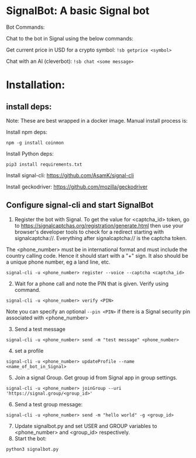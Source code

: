 # SignalBot: A basic Signal bot

Bot Commands:

Chat to the bot in Signal using the below commands:

Get current price in USD for a crypto symbol: `!sb getprice <symbol>`

Chat with an AI (cleverbot): `!sb chat <some message>`

# Installation: 

## install deps:

Note: These are best wrapped in a docker image. Manual install process is:

Install npm deps:
```
npm -g install coinmon
```

Install Python deps:
```
pip3 install requirements.txt
```

Install signal-cli: https://github.com/AsamK/signal-cli

Install geckodriver: https://github.com/mozilla/geckodriver

## Configure signal-cli and start SignalBot

1. Register the bot with Signal. 
To  get  the value for <captcha_id> token, go to https://signalcaptchas.org/registration/generate.html then use your browser's developer tools to check for a redirect starting with signalcaptcha://. Everything after signalcaptcha:// is the captcha token.

The <phone_number> must be in international format and must include the country calling code. Hence it should start with a "+" sign. It also should be a unique phone number, eg a land line, etc.

```
signal-cli -u <phone_number> register --voice --captcha <captcha_id>
```

2. Wait for a phone call and note the PIN that is given. Verify using command.
```
signal-cli -u <phone_number> verify <PIN>
```
Note you can specify an optional `--pin <PIN>` if there is a Signal security pin associated with <phone_number>

3. Send a test message
```
signal-cli -u <phone_number> send -m "test message" <phone_number>
```

4. set a profile
```
signal-cli -u <phone_number> updateProfile --name <name_of_bot_in_Signal>
```

5. Join a signal Group. Get group id from Signal app in group settings.
```
signal-cli -u <phone_number> joinGroup --uri 'https://signal.group/<group_id>'
```
6. Send a test group message:
```
signal-cli -u <phone_number> send -m "hello world" -g <group_id>
```
7. Update signalbot.py and set USER and GROUP variables to <phone_number> and <group_id> respectively.
8. Start the bot:
```
python3 signalbot.py
```
